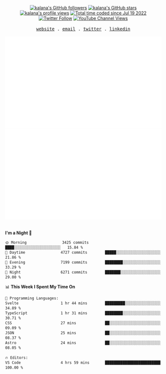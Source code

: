 <div align="center">
<a title="kalana's GitHub followers " href="https://github.com/kalanakt" ><img src="https://img.shields.io/github/followers/kalanakt?style=social" alt="kalana's GitHub followers"></a>
<a title="GitHub stars " href="https://github.com/kalanakt" ><img src="https://img.shields.io/github/stars/kalanakt?style=social" alt="kalana's GitHub stars "></a>
<a title="kalana's profile views " href="https://github.com/kalanakt" ><img src="https://komarev.com/ghpvc/?username=kalanakt&label=Profile%20views" alt="kalana's profile views"></a>
<a title="kalana's wakatime stats" href="https://wakatime.com/@02730fe5-73e8-4bcc-8539-6b00eeae1e15"><img src="https://wakatime.com/badge/user/02730fe5-73e8-4bcc-8539-6b00eeae1e15.svg" alt="Total time coded since Jul 19 2022" /></a>
<a title="Twitter Follow" href="https://twitter.com/intent/follow?screen_name=DevVibeX" ><img alt="Twitter Follow" src="https://img.shields.io/twitter/follow/DevVibeX?label=follow&style=social"></a>
<a title="YouTube Channel Views" href="https://bit.ly/iamktyoutube" ><img alt="YouTube Channel Views" src="https://img.shields.io/youtube/channel/views/UC6LqyY4t6lYLBb1iQxxiL3Q?style=social"></a>
</div>

<br />

<div align="center">
  <samp>
    <a href="https://www.kalanakt.cc/">website</a> .
    <a href="mailto:e19198@eng.pdn.ac.lk">email</a> .
    <a href="https://twitter.com/intent/follow?screen_name=DevVibeX">twitter</a> .
    <a href="https://www.linkedin.com/in/kalanakt">linkedin</a>
  </samp>
</div>

<br />

<div align="center">
  <img src="https://github.com/kalanakt/kalanakt/blob/main/generated/overview.svg#gh-dark-mode-only" alt="kalanakt's GitHub Statistics Card" title="kalanakt's GitHub Statistics"/>
  <img src="https://github.com/kalanakt/kalanakt/blob/main/generated/languages.svg#gh-dark-mode-only" alt="kalanakt's Used Languages Card" title="kalanakt's Used Languages"/>
</div>

<br />

<!--START_SECTION:waka-->
**I'm a Night 🦉** 

```text
🌞 Morning                3425 commits        ████░░░░░░░░░░░░░░░░░░░░░   15.84 % 
🌆 Daytime                4727 commits        █████░░░░░░░░░░░░░░░░░░░░   21.86 % 
🌃 Evening                7199 commits        ████████░░░░░░░░░░░░░░░░░   33.29 % 
🌙 Night                  6271 commits        ███████░░░░░░░░░░░░░░░░░░   29.00 % 
```


📊 **This Week I Spent My Time On** 

```text
💬 Programming Languages: 
Svelte                   1 hr 44 mins        █████████░░░░░░░░░░░░░░░░   34.89 % 
TypeScript               1 hr 31 mins        ████████░░░░░░░░░░░░░░░░░   30.71 % 
CSS                      27 mins             ██░░░░░░░░░░░░░░░░░░░░░░░   09.09 % 
JSON                     25 mins             ██░░░░░░░░░░░░░░░░░░░░░░░   08.37 % 
Astro                    24 mins             ██░░░░░░░░░░░░░░░░░░░░░░░   08.05 % 

🔥 Editors: 
VS Code                  4 hrs 59 mins       █████████████████████████   100.00 % 
```


<!--END_SECTION:waka-->
